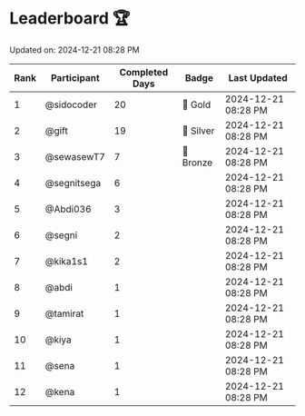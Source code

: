 # Leaderboard 🏆

Updated on: 2024-12-21 08:28 PM

| Rank | Participant       | Completed Days | Badge      | Last Updated         |
|------|-------------------|----------------|------------|----------------------|
| 1    | @sidocoder        | 20             | 🏅 Gold     | 2024-12-21 08:28 PM |
| 2    | @gift             | 19             | 🥈 Silver   | 2024-12-21 08:28 PM |
| 3    | @sewasewT7        | 7              | 🥉 Bronze   | 2024-12-21 08:28 PM |
| 4    | @segnitsega       | 6              |            | 2024-12-21 08:28 PM |
| 5    | @Abdi036          | 3              |            | 2024-12-21 08:28 PM |
| 6    | @segni            | 2              |            | 2024-12-21 08:28 PM |
| 7    | @kika1s1          | 2              |            | 2024-12-21 08:28 PM |
| 8    | @abdi             | 1              |            | 2024-12-21 08:28 PM |
| 9    | @tamirat          | 1              |            | 2024-12-21 08:28 PM |
| 10   | @kiya             | 1              |            | 2024-12-21 08:28 PM |
| 11   | @sena             | 1              |            | 2024-12-21 08:28 PM |
| 12   | @kena             | 1              |            | 2024-12-21 08:28 PM |
